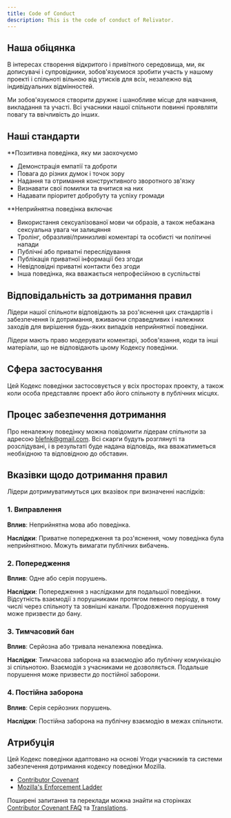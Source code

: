 ```yaml
---
title: Code of Conduct
description: This is the code of conduct of Relivator.
---
```


## Наша обіцянка

В інтересах створення відкритого і привітного середовища, ми, як дописувачі і супровідники, зобов'язуємося зробити участь у нашому проекті і спільноті вільною від утисків для всіх, незалежно від індивідуальних відмінностей.

Ми зобов'язуємося створити дружнє і шанобливе місце для навчання, викладання та участі. Всі учасники нашої спільноти повинні проявляти повагу та ввічливість до інших.

## Наші стандарти

**Позитивна поведінка, яку ми заохочуємо

- Демонстрація емпатії та доброти
- Повага до різних думок і точок зору
- Надання та отримання конструктивного зворотного зв'язку
- Визнавати свої помилки та вчитися на них
- Надавати пріоритет добробуту та успіху громади

**Неприйнятна поведінка включає

- Використання сексуалізованої мови чи образів, а також небажана сексуальна увага чи залицяння
- Тролінг, образливі/принизливі коментарі та особисті чи політичні напади
- Публічні або приватні переслідування
- Публікація приватної інформації без згоди
- Невідповідні приватні контакти без згоди
- Інша поведінка, яка вважається непрофесійною в суспільстві

## Відповідальність за дотримання правил

Лідери нашої спільноти відповідають за роз'яснення цих стандартів і забезпечення їх дотримання, вживаючи справедливих і належних заходів для вирішення будь-яких випадків неприйнятної поведінки.

Лідери мають право модерувати коментарі, зобов'язання, коди та інші матеріали, що не відповідають цьому Кодексу поведінки.

## Сфера застосування

Цей Кодекс поведінки застосовується у всіх просторах проекту, а також коли особа представляє проект або його спільноту в публічних місцях.

## Процес забезпечення дотримання

Про неналежну поведінку можна повідомити лідерам спільноти за адресою <blefnk@gmail.com>. Всі скарги будуть розглянуті та розслідувані, і в результаті буде надана відповідь, яка вважатиметься необхідною та відповідною до обставин.

## Вказівки щодо дотримання правил

Лідери дотримуватимуться цих вказівок при визначенні наслідків:

### 1. Виправлення

**Вплив**: Неприйнятна мова або поведінка.

**Наслідки**: Приватне попередження та роз'яснення, чому поведінка була неприйнятною. Можуть вимагати публічних вибачень.

### 2. Попередження

**Вплив**: Одне або серія порушень.

**Наслідки**: Попередження з наслідками для подальшої поведінки. Відсутність взаємодії з порушниками протягом певного періоду, в тому числі через спільноту та зовнішні канали. Продовження порушення може призвести до бану.

### 3. Тимчасовий бан

**Вплив**: Серйозна або тривала неналежна поведінка.

**Наслідки**: Тимчасова заборона на взаємодію або публічну комунікацію зі спільнотою. Взаємодія з учасниками не дозволяється. Подальше порушення може призвести до постійної заборони.

### 4. Постійна заборона

**Вплив**: Серія серйозних порушень.

**Наслідки**: Постійна заборона на публічну взаємодію в межах спільноти.

## Атрибуція

Цей Кодекс поведінки адаптовано на основі Угоди учасників та системи забезпечення дотримання кодексу поведінки Mozilla.

- [Contributor Covenant](https://contributor-covenant.org/version/2/0/code_of_conduct.html)
- [Mozilla's Enforcement Ladder](https://github.com/mozilla/diversity)

Поширені запитання та переклади можна знайти на сторінках [Contributor Covenant FAQ](https://contributor-covenant.org/faq) та [Translations](https://contributor-covenant.org/translations).
